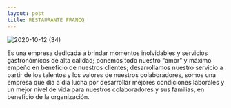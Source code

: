 ```yaml
---
layout: post
title: RESTAURANTE FRANCQ
---
```


![2020-10-12 (34)](https://user-images.githubusercontent.com/69826857/95813889-8810af80-0cde-11eb-82c4-2dff4121daa6.png)


Es una empresa dedicada a brindar momentos inolvidables y servicios gastronómicos 
de alta calidad; ponemos todo nuestro “amor” y máximo empeño en beneficio de nuestros
clientes; desarrollamos nuestro servicio a partir de los talentos y los valores de 
nuestros colaboradores, somos una empresa que día a día lucha por desarrollar mejores
condiciones laborales y un mejor nivel de vida para nuestros colaboradores y sus 
familias, en beneficio de la organización.
